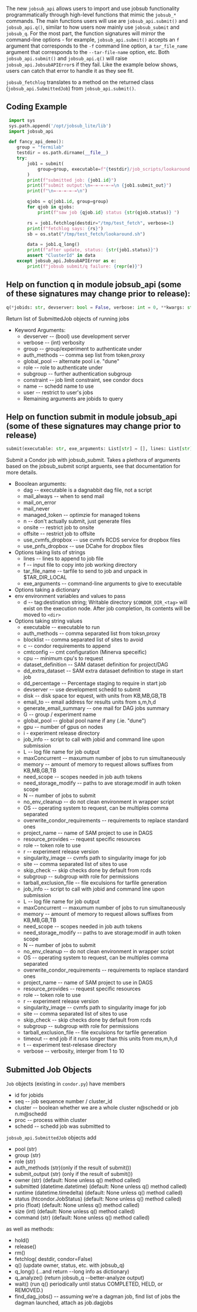 The new `jobsub_api` allows users to import and use jobsub functionality programmatically through high-level functions that mimic the `jobsub_*` commands.  The main functions users will use are `jobsub_api.submit()` and `jobsub_api.q()`, similar to how users now mainly use `jobsub_submit` and `jobsub_q`.  For the most part, the function signatures will mirror the command-line options - for example, `jobsub_api.submit()` accepts an `f` argument that corresponds to the `-f` command line option, a `tar_file_name` argument that corresponds to the `--tar-file-name` option, etc.  Both `jobsub_api.submit()` and `jobsub_api.q()` will raise  `jobsub_api.JobsubAPIError`s if they fail.  Like the example below shows, users can catch that error to handle it as they see fit.

`jobsub_fetchlog` translates to a method on the returned class (`jobsub_api.SubmittedJob`) from `jobsub_api.submit()`.

## Coding Example

```python
 import sys
 sys.path.append('/opt/jobsub_lite/lib')
 import jobsub_api

 def fancy_api_demo():
    group = "fermilab"
    testdir = os.path.dirname(__file__)
    try:
        job1 = submit(
            group=group, executable=f"{testdir}/job_scripts/lookaround.sh", verbose=1
        )
        print(f"submitted job: {job1.id}")
        print(f"submit output:\n=-=-=-=-=\n {job1.submit_out}")
        print(f"\n=-=-=-=-=\n")

        qjobs = q(job1.id, group=group)
        for qjob in qjobs:
            print(f"saw job {qjob.id} status {str(qjob.status)} ")

        rs = job1.fetchlog(destdir="/tmp/test_fetch", verbose=1)
        print(f"fetchlog says: {rs}")
        sb = os.stat("/tmp/test_fetch/lookaround.sh")

        data = job1.q_long()
        print(f"after update, status: {str(job1.status)}")
        assert "ClusterId" in data
    except jobsub_api.JobsubAPIError as e:
        print(f"jobsub submit/q failure: {repr(e)}")
```

## Help on function q in module jobsub_api (some of these signatures may change prior to release):

 ```python
q(*jobids: str, devserver: bool = False, verbose: int = 0, **kwargs: str) -> List[jobsub_api.SubmittedJob]
```
Return list of SubmittedJob objects of running jobs

* Keyword Arguments:
    * devserver -- (bool) use development server
    * verbose -- (int) verbosity
    * group -- group/experiment to authenticate under
    * auth_methods -- comma sep list from token,proxy
    * global_pool -- alternate pool i.e. "dune"
    * role -- role to authenticate under
    * subgroup -- further authentication subgroup
    * constraint -- job limit constraint, see condor docs
    * name -- schedd name to use
    * user -- restrict to user's jobs
    * Remaining arguments are jobids to query

## Help on function submit in module jobsub_api (some of these signatures may change prior to release)

```python
submit(executable: str, exe_arguments: List[str] = [], lines: List[str] = [], env: Dict[str, str] = {}, **kwargs: str) -> jobsub_api.SubmittedJob
```

Submit a Condor job with jobsub_submit.  Takes a plethora of arguments
based on the jobsub_submit script arguents, see that documentation for more details.

- Booolean arguments:
	- dag -- executable is a dagnabbit dag file, not a script
	- mail_always  -- when to send mail
	- mail_on_error
	- mail_never
	- managed_token -- optimzie for managed tokens
	- n -- don't actually submit, just generate files
	- onsite -- restrict job to onsite
	- offsite -- restrict job to offsite
	- use_cvmfs_dropbox -- use cvmfs RCDS service for dropbox files
	- use_pnfs_dropbox -- use DCahe for dropbox files
- Options taking lists of strings
    - lines -- lines to append to job file
    - f -- input file to copy into job working directory
    - tar_file_name -- tarfile to send to job and unpack in $TAR_DIR_LOCAL
    - exe_arguments -- command-line arguments to give to  executable
- Options taking a dictionary
 - env environment variables and values to pass
    - d -- tag:destination string;  Writable directory `$CONDOR_DIR_<tag>` will exist on the execution node. After job completion, its contents will be moved to `<dir>`
- Options taking string values
	- executable -- executable to run
	- auth_methods -- comma separated list from toksn,proxy
	- blocklist -- comma separated list of sites to avoid
	- c -- condor requirements to append
	- cmtconfig -- cmt configuration (Minerva speceific)
	- cpu -- minimum cpu's to request
	- dataset_definition -- SAM dataset definition for project/DAG
	- dd_extra_dataset -- SAM extra datasaet definition to stage in start job
	- dd_percentage -- Percentage staging to require in start job
	- devserver -- use development schedd to submit
	- disk -- disk space tor equest, with units from  KB,MB,GB,TB
	- email_to -- email address for results units from s,m,h,d
	- generate_email_summary -- one mail for DAG jobs summary
	- G -- group / experiment name
	- global_pool -- global pool name if any (.ie. "dune")
	- gpu -- number of gpus  on nodes
	- i - experiment release directory
	- job_info -- script to call with jobid and command line upon submission
	- L -- log file name for job output
	- maxConcurrent -- maxumum number of jobs to run simultaneously
	- memory -- amount of memory to request allows suffixes from KB,MB,GB,TB
	- need_scope -- scopes needed in job auth tokens
	- need_storage_modify -- paths to ave storage:modif in auth token scope
	- N -- number of jobs to submit
	- no_env_cleanup -- do not clean environment in wrapper script
	- OS -- operating system to request, can be multiples comma separated
	- overwrite_condor_requirements -- requirements to replace standard ones
	- project_name -- name of SAM project to use in DAGS
	- resource_provides -- request specific resources
	- role -- token role to use
	- r -- experiment release version
	- singularity_image -- cvmfs path to singularity image for job
	- site -- comma separated list of sites to use
	- skip_check -- skip checks done by default from rcds
	- subgroup -- subgroup with role for permissions
	- tarball_exclusion_file -- file exculsions for tarfile generation
	- job_info -- script to call with jobid and command line upon submission
	- L -- log file name for job output
	- maxConcurrent -- maxumum number of jobs to run simultaneously
	- memory -- amount of memory to request allows suffixes from KB,MB,GB,TB
	- need_scope -- scopes needed in job auth tokens
	- need_storage_modify -- paths to ave storage:modif in auth token scope
	- N -- number of jobs to submit
	- no_env_cleanup -- do not clean environment in wrapper script
	- OS -- operating system to request, can be multiples comma separated
	- overwrite_condor_requirements -- requirements to replace standard ones
	- project_name -- name of SAM project to use in DAGS
	- resource_provides -- request specific resources
	- role -- token role to use
	- r -- experiment release version
	- singularity_image -- cvmfs path to singularity image for job
	- site -- comma separated list of sites to use
	- skip_check -- skip checks done by default from rcds
	- subgroup -- subgroup with role for permissions
	- tarball_exclusion_file -- file exculsions for tarfile generation
	- timeout -- end job if it runs longer than this units from ms,m,h,d
	- t -- experiment test-relesase directory
	- verbose -- verbosity, interger from 1 to 10

## Submitted Job Objects

`Job` objects  (existing in `condor.py`) have members
* id for jobids
* seq -- job sequence number / cluster_id
* cluster -- boolean whether we are a whole cluster n@schedd or job n.m@schedd
* proc -- process within cluster
* schedd -- schedd job was submitted to

`jobsub_api.SubmittedJob` objects add
* pool (str)
* group (str)
* role (str)
* auth_methods (str)(only if the result of submit())
* submit_output (str) (only if the result of submit())
* owner  (str) (default: None unless q() method called)
* submitted (datetime.datetime) (default: None unless q() method called)
* runtime (datetime.timedelta) (default: None unless q() method called)
* status (htcondor.JobStatus) (default: None unless q() method called)
* prio (float) (default: None unless q() method called)
* size (int) (default: None unless q() method called)
* command (str) (default: None unless q() method called)

as well as methods:
* hold()
* release()
* rm()
* fetchlog( destdir, condor=False)
* q()  (update owner, status, etc. with jobsub_q)
* q_long() (...and return --long info as dictionary)
* q_analyze() (return jobsub_q --better-analyze output)
* wait() (run q() periodically until status COMPLETED, HELD, or REMOVED.)
* find_dag_jobs() -- assuming we're a dagman job, find list of jobs the dagman launched, attach as job.dagjobs
